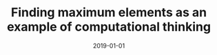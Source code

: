 ---
title: "Finding maximum elements as an example of computational thinking"
collection: publications
category: educonferences
permalink: /publication/2019-01-01-Max-Edu
date: 2019-01-01
venue: 'CIE 2019'
citation: 'Grontas, P. Finding maximum elements as an example of computational thinking. CIE 2019.'
excerpt: 'We present a teaching proposal for the computation of the maximum value of an element in a set using computational thinking concepts.  The problem selected is simple enough so that it can be understood without the need for intricate examples that might divert students’ attention. Furthermore, it can illustrate, in a straightforward way, important computational thinking principles, applicable in all phases ranging from problem analysis to coding.    '
---